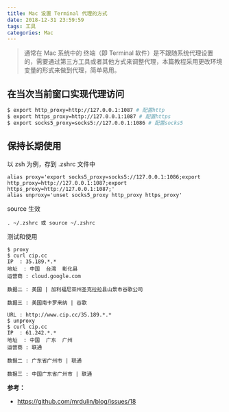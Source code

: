 ```yaml
---
title: Mac 设置 Terminal 代理的方式
date: 2018-12-31 23:59:59
tags: 工具
categories: Mac
---
```


> 通常在 Mac 系统中的 终端（即 Terminal 软件）是不跟随系统代理设置的，需要通过第三方工具或者其他方式来调整代理，本篇教程采用更改环境变量的形式来做到代理，简单易用。

## 在当次当前窗口实现代理访问

```bash
$ export http_proxy=http://127.0.0.1:1087 # 配置http
$ export https_proxy=http://127.0.0.1:1087 # 配置https
$ export socks5_proxy=socks5://127.0.0.1:1086 # 配置socks5
```

<!-- more -->

## 保持长期使用

以 zsh 为例，存到 .zshrc 文件中

```
alias proxy='export socks5_proxy=socks5://127.0.0.1:1086;export http_proxy=http://127.0.0.1:1087;export https_proxy=http://127.0.0.1:1087;'
alias unproxy='unset socks5_proxy http_proxy https_proxy'
```

source 生效

```
. ~/.zshrc 或 source ~/.zshrc
```

测试和使用

```
$ proxy
$ curl cip.cc
IP	: 35.189.*.*
地址	: 中国  台湾  彰化县
运营商	: cloud.google.com

数据二	: 美国 | 加利福尼亚州圣克拉拉县山景市谷歌公司

数据三	: 美国南卡罗来纳 | 谷歌

URL	: http://www.cip.cc/35.189.*.*
$ unproxy
$ curl cip.cc
IP	: 61.242.*.*
地址	: 中国  广东  广州
运营商	: 联通

数据二	: 广东省广州市 | 联通

数据三	: 中国广东省广州市 | 联通
```

**参考：**

 - https://github.com/mrdulin/blog/issues/18